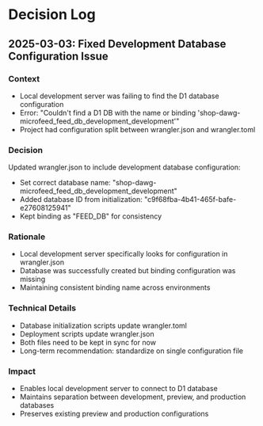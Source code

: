 # Decision Log

## 2025-03-03: Fixed Development Database Configuration Issue

### Context
- Local development server was failing to find the D1 database configuration
- Error: "Couldn't find a D1 DB with the name or binding 'shop-dawg-microfeed_feed_db_development_development'"
- Project had configuration split between wrangler.json and wrangler.toml

### Decision
Updated wrangler.json to include development database configuration:
- Set correct database name: "shop-dawg-microfeed_feed_db_development_development"
- Added database ID from initialization: "c9f68fba-4b41-465f-bafe-e27608125941"
- Kept binding as "FEED_DB" for consistency

### Rationale
- Local development server specifically looks for configuration in wrangler.json
- Database was successfully created but binding configuration was missing
- Maintaining consistent binding name across environments

### Technical Details
- Database initialization scripts update wrangler.toml
- Deployment scripts update wrangler.json
- Both files need to be kept in sync for now
- Long-term recommendation: standardize on single configuration file

### Impact
- Enables local development server to connect to D1 database
- Maintains separation between development, preview, and production databases
- Preserves existing preview and production configurations